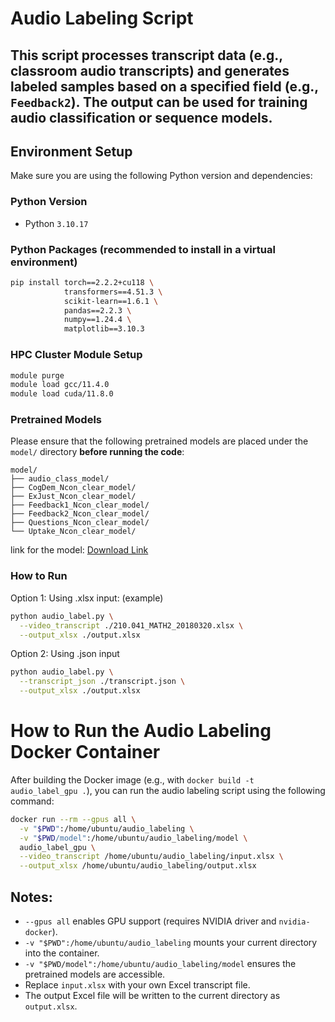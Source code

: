# Audio Labeling Script

This script processes transcript data (e.g., classroom audio transcripts) and generates labeled samples based on a specified field (e.g., `Feedback2`). The output can be used for training audio classification or sequence models.
---

## Environment Setup

Make sure you are using the following Python version and dependencies:

### Python Version
- Python `3.10.17`

### Python Packages (recommended to install in a virtual environment)
```bash
pip install torch==2.2.2+cu118 \
            transformers==4.51.3 \
            scikit-learn==1.6.1 \
            pandas==2.2.3 \
            numpy==1.24.4 \
            matplotlib==3.10.3
```
### HPC Cluster Module Setup
```bash
module purge
module load gcc/11.4.0
module load cuda/11.8.0
```
### Pretrained Models

Please ensure that the following pretrained models are placed under the `model/` directory **before running the code**:

```
model/
├── audio_class_model/
├── CogDem_Ncon_clear_model/
├── ExJust_Ncon_clear_model/
├── Feedback1_Ncon_clear_model/
├── Feedback2_Ncon_clear_model/
├── Questions_Ncon_clear_model/
└── Uptake_Ncon_clear_model/
```
link for the model: [Download Link](https://drive.google.com/file/d/11LSGXlFkFIhGZo-Oi59mTj57vVmcGB58/view?usp=sharing)
### How to Run

Option 1: Using .xlsx input: (example)

```bash
python audio_label.py \
  --video_transcript ./210.041_MATH2_20180320.xlsx \
  --output_xlsx ./output.xlsx
```

Option 2: Using .json input
```bash
python audio_label.py \
  --transcript_json ./transcript.json \
  --output_xlsx ./output.xlsx
```

# How to Run the Audio Labeling Docker Container

After building the Docker image (e.g., with `docker build -t audio_label_gpu .`), you can run the audio labeling script using the following command:

```bash
docker run --rm --gpus all \
  -v "$PWD":/home/ubuntu/audio_labeling \
  -v "$PWD/model":/home/ubuntu/audio_labeling/model \
  audio_label_gpu \
  --video_transcript /home/ubuntu/audio_labeling/input.xlsx \
  --output_xlsx /home/ubuntu/audio_labeling/output.xlsx
```

## Notes:
- `--gpus all` enables GPU support (requires NVIDIA driver and `nvidia-docker`).
- `-v "$PWD":/home/ubuntu/audio_labeling` mounts your current directory into the container.
- `-v "$PWD/model":/home/ubuntu/audio_labeling/model` ensures the pretrained models are accessible.
- Replace `input.xlsx` with your own Excel transcript file.
- The output Excel file will be written to the current directory as `output.xlsx`.
